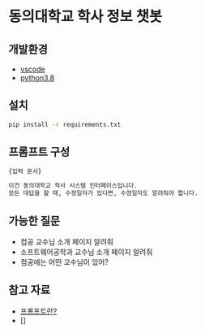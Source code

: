 # 동의대학교 학사 정보 챗봇

## 개발환경

- [vscode](https://code.visualstudio.com/download)
- [python3.8](https://www.python.org/downloads/release/python-3810/)

## 설치

```bash
pip install -r requirements.txt
```

## 프롬프트 구성

```txt
{입력 문서}

이건 동의대학교 학사 시스템 인터페이스입니다.
모든 대답을 할 때, 수정일자가 있다면, 수정일자도 알려줘야 합니다.
```

## 가능한 질문
- 컴공 교수님 소개 페이지 알려줘
- 소프트웨어공학과 교수님 소개 페이지 알려줘
- 컴공에는 어떤 교수님이 있어?

## 참고 자료

- [프롬프트란?](https://tech.kakaoenterprise.com/188)
- []
